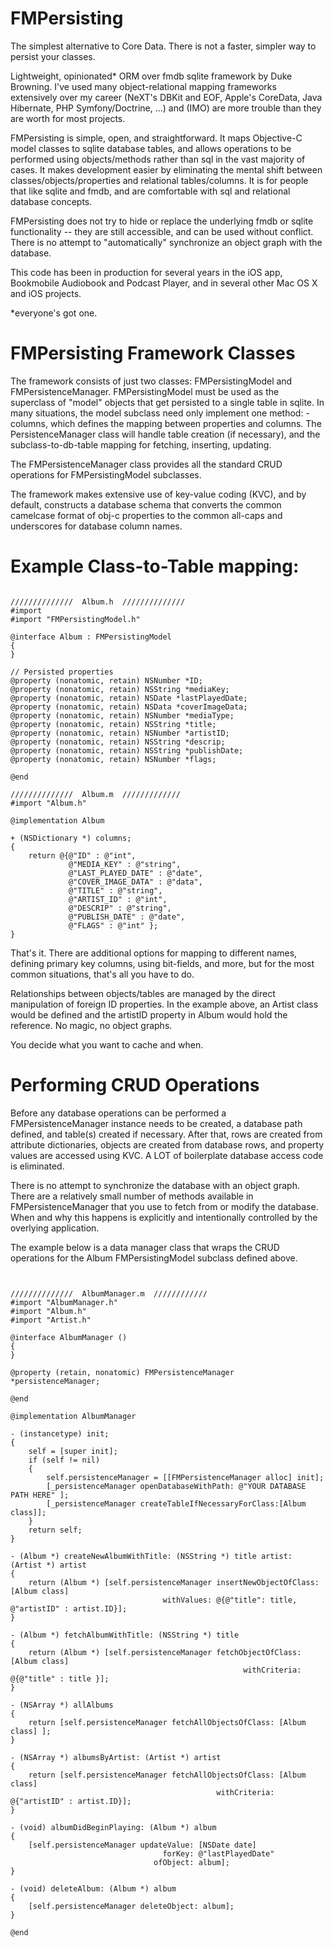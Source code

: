 # FMPersisting

The simplest alternative to Core Data. There is not a faster, simpler way to persist your classes.

Lightweight, opinionated* ORM over fmdb sqlite framework by Duke Browning. I've used many object-relational mapping frameworks extensively over my career (NeXT's DBKit and EOF, Apple's CoreData, Java Hibernate, PHP Symfony/Doctrine, ...) and (IMO) are more trouble than they are worth for most projects. 

FMPersisting is simple, open, and straightforward. It maps Objective-C model classes to sqlite database tables, and allows operations to be performed using objects/methods rather than sql in the vast majority of cases. It makes development easier by eliminating the mental shift between classes/objects/properties and relational tables/columns. It is
for people that like sqlite and fmdb, and are comfortable with sql and relational database concepts. 

FMPersisting does not try to hide or replace the underlying fmdb or sqlite functionality -- they are still accessible, and can be used without conflict. There is no attempt to "automatically" synchronize an object graph with the database. 

This code has been in production for several years in the iOS app, Bookmobile Audiobook and Podcast Player, and in several other Mac OS X and iOS projects.

*everyone's got one.

# FMPersisting Framework Classes

The framework consists of just two classes: FMPersistingModel and FMPersistenceManager. FMPersistingModel must be used as the superclass of "model" objects that get persisted to a single table in sqlite.  In many situations, the model subclass need only implement one method: -columns, which defines the mapping between properties and columns. The PersistenceManager class will handle table creation (if necessary), and the subclass-to-db-table mapping for fetching, inserting, updating.

The FMPersistenceManager class provides all the standard CRUD operations for FMPersistingModel subclasses.

The framework makes extensive use of key-value coding (KVC), and by default, constructs a database schema 
that converts the common camelcase format of obj-c properties to the common all-caps and underscores for
database column names.

# Example Class-to-Table mapping:
<pre><code>
//////////////  Album.h  //////////////
#import <Foundation/Foundation.h>
#import "FMPersistingModel.h"

@interface Album : FMPersistingModel
{
}

// Persisted properties
@property (nonatomic, retain) NSNumber *ID;
@property (nonatomic, retain) NSString *mediaKey;
@property (nonatomic, retain) NSDate *lastPlayedDate;
@property (nonatomic, retain) NSData *coverImageData;
@property (nonatomic, retain) NSNumber *mediaType;
@property (nonatomic, retain) NSString *title;
@property (nonatomic, retain) NSNumber *artistID;
@property (nonatomic, retain) NSString *descrip;
@property (nonatomic, retain) NSString *publishDate;
@property (nonatomic, retain) NSNumber *flags;

@end

//////////////  Album.m  /////////////
#import "Album.h"

@implementation Album 

+ (NSDictionary *) columns;
{
    return @{@"ID" : @"int",
             @"MEDIA_KEY" : @"string",
             @"LAST_PLAYED_DATE" : @"date",
             @"COVER_IMAGE_DATA" : @"data",
             @"TITLE" : @"string",
             @"ARTIST_ID" : @"int",
             @"DESCRIP" : @"string",
             @"PUBLISH_DATE" : @"date",
             @"FLAGS" : @"int" };
}
</code></pre>

That's it. There are additional options for mapping to different names, defining primary key columns, using bit-fields,
and more, but for the most common situations, that's all you have to do.

Relationships between objects/tables are managed by the direct manipulation of foreign ID properties. In the example above, an Artist class would be defined and the artistID property in Album would hold the reference. No magic, no object graphs. 

You decide what you want to cache and when.

# Performing CRUD Operations

Before any database operations can be performed a FMPersistenceManager instance needs to be created, 
a database path defined, and table(s) created if necessary. After that, rows are created from attribute
dictionaries, objects are created from database rows, and property values are accessed using KVC. A LOT
of boilerplate database access code is eliminated.

There is no attempt to synchronize the database with an object graph. There are a relatively small number of
methods available in FMPersistenceManager that you use to fetch from or modify the database. When and why this
happens is explicitly and intentionally controlled by the overlying application.

The example below is a data manager class that wraps the CRUD operations for the Album FMPersistingModel
subclass defined above.

<pre><code>

//////////////  AlbumManager.m  ////////////
#import "AlbumManager.h"
#import "Album.h"
#import "Artist.h"

@interface AlbumManager ()
{
}

@property (retain, nonatomic) FMPersistenceManager *persistenceManager;

@end

@implementation AlbumManager

- (instancetype) init;
{
    self = [super init];
    if (self != nil)
    {
        self.persistenceManager = [[FMPersistenceManager alloc] init];
        [_persistenceManager openDatabaseWithPath: @"YOUR DATABASE PATH HERE" ];
    	[_persistenceManager createTableIfNecessaryForClass:[Album class]];
    }
    return self;
}

- (Album *) createNewAlbumWithTitle: (NSString *) title artist: (Artist *) artist
{
    return (Album *) [self.persistenceManager insertNewObjectOfClass: [Album class]
                                  withValues: @{@"title": title, @"artistID" : artist.ID}]; 
}

- (Album *) fetchAlbumWithTitle: (NSString *) title
{
    return (Album *) [self.persistenceManager fetchObjectOfClass: [Album class]
                                                    withCriteria: @{@"title" : title }];
}

- (NSArray *) allAlbums
{
    return [self.persistenceManager fetchAllObjectsOfClass: [Album class] ];
}

- (NSArray *) albumsByArtist: (Artist *) artist
{
    return [self.persistenceManager fetchAllObjectsOfClass: [Album class] 
                                              withCriteria: @{"artistID" : artist.ID}];
}

- (void) albumDidBeginPlaying: (Album *) album
{
    [self.persistenceManager updateValue: [NSDate date]
                                  forKey: @"lastPlayedDate" 
                                ofObject: album];
}

- (void) deleteAlbum: (Album *) album
{
    [self.persistenceManager deleteObject: album];
}

@end
</code></pre>
